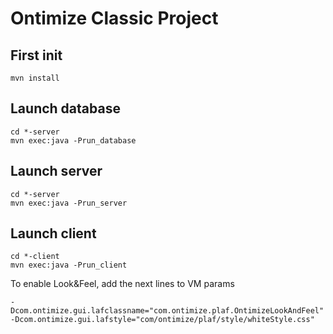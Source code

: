 # Ontimize Classic Project
## First init
```
mvn install
```
## Launch database
```
cd *-server
mvn exec:java -Prun_database
```
## Launch server
```
cd *-server
mvn exec:java -Prun_server
```
## Launch client
```
cd *-client
mvn exec:java -Prun_client
```
To enable Look&Feel, add the next lines to VM params
```
-Dcom.ontimize.gui.lafclassname="com.ontimize.plaf.OntimizeLookAndFeel" 
-Dcom.ontimize.gui.lafstyle="com/ontimize/plaf/style/whiteStyle.css"
```